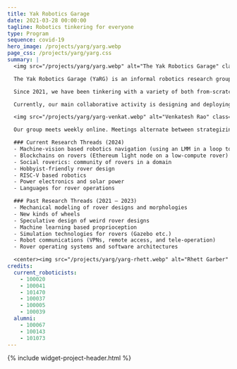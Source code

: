 ```yaml
---
title: Yak Robotics Garage
date: 2021-03-28 00:00:00
tagline: Robotics tinkering for everyone
type: Program
sequence: covid-19
hero_image: /projects/yarg/yarg.webp
page_css: /projects/yarg/yarg.css
summary: |
  <img src="/projects/yarg/yarg.webp" alt="The Yak Robotics Garage" class="w-40 fl mr3 mb3">

  The Yak Robotics Garage (YaRG) is an informal robotics research group with a relatively mature focus on rovers, with an aspirational goal of deploying open-source rovers on Mars, starting with rovers in living rooms on Earth. In 2024, we are starting to explore other verticals besides rovers.

  Since 2021, we have been tinkering with a variety of both from-scratch and kit-based rovers and robots, and simultaneously exploring current cutting-edge technological trends such as machine-learning and RISC-V based robotics. Rovers we have built or tinkered with include spiderbots, rocker-bogie rovers based on NASA and ESA missions,car-like 4-wheelers, and various simple 2-wheel rovers, such as the Elegoo Tumbller (recommended if you want an easy starting point for joining us as a builder). 

  Currently, our main collaborative activity is designing and deploying a rover called [the Yakasaur](https://github.com/The-Yak-Collective/yakasaur), a 2-wheel rover for desert environments built around a “small-brain/big-brain” compute architecture, possibly with some onboard machine-learning elements. Our goal is to build and deploy this in the Mojave desert by 2025.

  <img src="/projects/yarg/yarg-venkat.webp" alt="Venkatesh Rao" class="w-40 fr ml3 mv3">

  Our group meets weekly online. Meetings alternate between strategizing or coworking around specific builds we are developing (individually or collectively) and exploring frontier tools and topics via peer learning sessions. Periodically, we also do special events such as [the spider-bot teleoperated rover race we did in Tokyo in 2021](https://www.youtube.com/watch?v=Wro96wL-HMQ), and the rover-themed hackathon we did in 2022. You can join our activities via the [`#yak-rover`](https://discord.com/channels/692111190851059762/779070653122084864) channel on our Discord ([join here](/join.html)). All are welcome regardless of level and nature of skills/interests. Roverics requires many skills and each YaRGer approaches the subject in their own way. You can check out recordings of our past meetings on our YouTube channel. 

  ### Current Research Threads (2024)
  - Machine-vision based robotics navigation (using an LMM in a loop to guide behaviors)
  - Blockchains on rovers (Ethereum light node on a low-compute rover)
  - Social roverics: community of rovers in a domain
  - Hobbyist-friendly rover design
  - RISC-V based robotics
  - Power electronics and solar power
  - Languages for rover operations

  ### Past Research Threads (2021 – 2023)
  - Mechanical modeling of rover designs and morphologies
  - New kinds of wheels
  - Speculative design of weird rover designs
  - Machine learning based proprioception
  - Simulation technologies for rovers (Gazebo etc.)
  - Robot communications (VPNs, remote access, and tele-operation)
  - Rover operating systems and software architectures

  <center><img src="/projects/yarg/yarg-rhett.webp" alt="Rhett Garber" class="w-60 mt4"></center>
credits:
  current_roboticists:
    - 100020
    - 100041
    - 101470
    - 100037
    - 100005
    - 100039
  alumni:
    - 100067
    - 100143
    - 101073
---
```

{% include widget-project-header.html %}
